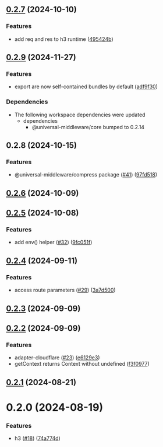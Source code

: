 ## [0.2.7](https://github.com/magne4000/universal-handler/compare/@universal-middleware/h3@0.2.6...@universal-middleware/h3@0.2.7) (2024-10-10)


### Features

* add req and res to h3 runtime ([495424b](https://github.com/magne4000/universal-handler/commit/495424b349209ef9b77fe4c5ace117633f3fc740))



## [0.2.9](https://github.com/magne4000/universal-middleware/compare/h3-v0.2.8...h3-v0.2.9) (2024-11-27)


### Features

* export are now self-contained bundles by default ([adf9f30](https://github.com/magne4000/universal-middleware/commit/adf9f3007ac7655e6288fef24d418b159c79d8fd))


### Dependencies

* The following workspace dependencies were updated
  * dependencies
    * @universal-middleware/core bumped to 0.2.14

## 0.2.8 (2024-10-15)


### Features

* @universal-middleware/compress package ([#41](https://github.com/magne4000/universal-middleware/issues/41)) ([97fd518](https://github.com/magne4000/universal-middleware/commit/97fd51819192a1d8b1d6659995b197ae8ddeb163))

## [0.2.6](https://github.com/magne4000/universal-handler/compare/@universal-middleware/h3@0.2.5...@universal-middleware/h3@0.2.6) (2024-10-09)



## [0.2.5](https://github.com/magne4000/universal-handler/compare/@universal-middleware/h3@0.2.4...@universal-middleware/h3@0.2.5) (2024-10-08)


### Features

* add env() helper ([#32](https://github.com/magne4000/universal-handler/issues/32)) ([9fc051f](https://github.com/magne4000/universal-handler/commit/9fc051f6423aac20a5a3c676893c88f9813a3069))



## [0.2.4](https://github.com/magne4000/universal-handler/compare/@universal-middleware/h3@0.2.3...@universal-middleware/h3@0.2.4) (2024-09-11)


### Features

* access route parameters ([#29](https://github.com/magne4000/universal-handler/issues/29)) ([3a7d500](https://github.com/magne4000/universal-handler/commit/3a7d500abe579f1d2387de038a7a437091be9e0d))



## [0.2.3](https://github.com/magne4000/universal-handler/compare/@universal-middleware/h3@0.2.2...@universal-middleware/h3@0.2.3) (2024-09-09)



## [0.2.2](https://github.com/magne4000/universal-handler/compare/@universal-middleware/h3@0.2.1...@universal-middleware/h3@0.2.2) (2024-09-09)


### Features

* adapter-cloudflare ([#23](https://github.com/magne4000/universal-handler/issues/23)) ([e6129e3](https://github.com/magne4000/universal-handler/commit/e6129e35bce87af34d45ed361140fb69ed822ffa))
* getContext returns Context without undefined ([f3f0977](https://github.com/magne4000/universal-handler/commit/f3f0977781da43131ad6b60bc63a25d913d8758c))



## [0.2.1](https://github.com/magne4000/universal-handler/compare/@universal-middleware/h3@0.2.0...@universal-middleware/h3@0.2.1) (2024-08-21)



# 0.2.0 (2024-08-19)


### Features

* h3 ([#18](https://github.com/magne4000/universal-handler/issues/18)) ([74a774d](https://github.com/magne4000/universal-handler/commit/74a774deaf56e60ee6be13d2e78f132bdcbe7b9c))
